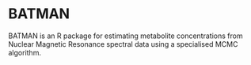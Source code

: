 # BATMAN
BATMAN is an R package for estimating metabolite concentrations from Nuclear Magnetic Resonance spectral data using a specialised MCMC algorithm.

